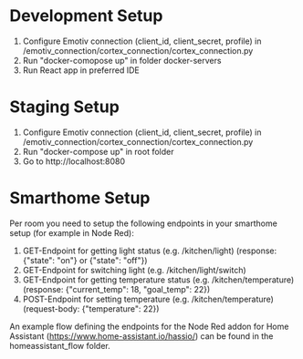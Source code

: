 # Development Setup
1. Configure Emotiv connection (client_id, client_secret, profile) in /emotiv_connection/cortex_connection/cortex_connection.py
2. Run "docker-comopose up" in folder docker-servers
3. Run React app in preferred IDE

# Staging Setup
1. Configure Emotiv connection (client_id, client_secret, profile) in /emotiv_connection/cortex_connection/cortex_connection.py
2. Run "docker-compose up" in root folder
3. Go to http://localhost:8080

# Smarthome Setup
Per room you need to setup the following endpoints in your smarthome setup (for example in Node Red):
1. GET-Endpoint for getting light status (e.g. /kitchen/light) (response: {"state": "on"} or {"state": "off"})
2. GET-Endpoint for switching light (e.g. /kitchen/light/switch)
3. GET-Endpoint for getting temperature status (e.g. /kitchen/temperature) (response: {"current_temp": 18, "goal_temp": 22}) 
4. POST-Endpoint for setting temperature (e.g. /kitchen/temperature) (request-body: {"temperature": 22})

An example flow defining the endpoints for the Node Red addon for Home Assistant (https://www.home-assistant.io/hassio/) can be found in the homeassistant_flow folder.
